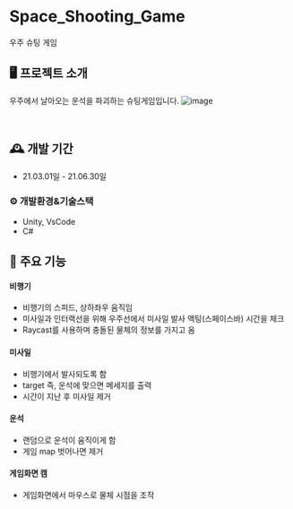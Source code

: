 # Space_Shooting_Game
우주 슈팅 게임


## 🖥️ 프로젝트 소개
우주에서 날아오는 운석을 파괴하는 슈팅게임입니다.
![image](https://github.com/ji020429/Space_Shooting_Game/assets/94359749/21bdc701-8b25-44b4-aff8-414b72ba40e6)


<br>

## 🕰️ 개발 기간
* 21.03.01일 - 21.06.30일
  

### ⚙️ 개발환경&기술스택
- Unity, VsCode
- C#
  

## 📌 주요 기능
#### 비행기
- 비행기의 스피드, 상하좌우 움직임
- 미사일과 인터랙선을 위해 우주선에서 미사일 발사 액팅(스페이스바) 시간을 체크
- Raycast를 사용하며 충돌된 물체의 정보를 가지고 옴


#### 미사일
- 비행기에서 발사되도록 함
- target 즉, 운석에 맞으면 메세지를 출력
- 시간이 지난 후 미사일 제거


#### 운석
- 랜덤으로 운석이 움직이게 함
- 게임 map 벗어나면 제거


#### 게임화면 캠
- 게임화면에서 마우스로 물체 시점을 조작

